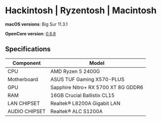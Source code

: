 # Hackintosh | Ryzentosh | Macintosh
**macOS versions**: Big Sur 11.3.1

**OpenCore version**: [0.6.8](https://github.com/acidanthera/OpenCorePkg/releases)

## Specifications
| **Component** | **Model** |
| ------------- | --------- |
| CPU | AMD Ryzen 5 2400G |
| Motherboard | ASUS TUF Gaming X570-PLUS |
| GPU | Sapphire Nitro+ RX 5700 XT 8G GDDR6 |
| RAM | 16GB Crucial Ballistix CL15 |
| LAN CHIPSET | Realtek® L8200A Gigabit LAN |
| AUDIO CHIPSET | Realtek® ALC S1200A |
